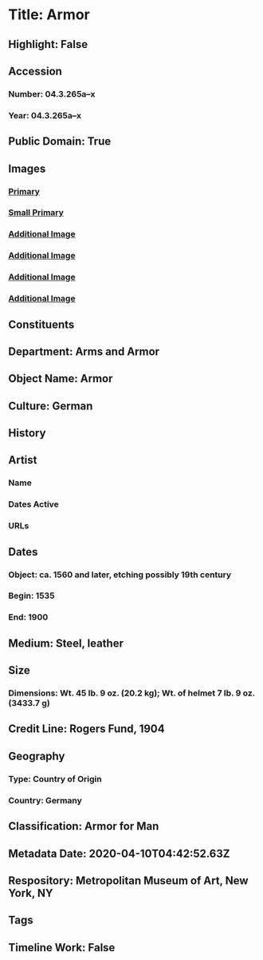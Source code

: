 # Title: Armor
## Highlight: False
## Accession
### Number: 04.3.265a–x
### Year: 04.3.265a–x
## Public Domain: True
## Images
### [Primary](https://images.metmuseum.org/CRDImages/aa/original/4873.jpg)
### [Small Primary](https://images.metmuseum.org/CRDImages/aa/web-large/4873.jpg)
### [Additional Image](https://images.metmuseum.org/CRDImages/aa/original/4874.jpg)
### [Additional Image](https://images.metmuseum.org/CRDImages/aa/original/4875.jpg)
### [Additional Image](https://images.metmuseum.org/CRDImages/aa/original/2281.jpg)
### [Additional Image](https://images.metmuseum.org/CRDImages/aa/original/2282.jpg)
## Constituents
## Department: Arms and Armor
## Object Name: Armor
## Culture: German
## History
## Artist
### Name
### Dates Active
### URLs
## Dates
### Object: ca. 1560 and later, etching possibly 19th century
### Begin: 1535
### End: 1900
## Medium: Steel, leather
## Size
### Dimensions: Wt. 45 lb. 9 oz. (20.2 kg); Wt. of helmet 7 lb. 9 oz. (3433.7 g)
## Credit Line: Rogers Fund, 1904
## Geography
### Type: Country of Origin
### Country: Germany
## Classification: Armor for Man
## Metadata Date: 2020-04-10T04:42:52.63Z
## Respository: Metropolitan Museum of Art, New York, NY
## Tags
## Timeline Work: False